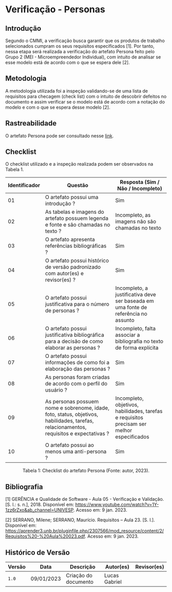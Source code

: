 # Verificação - Personas

## Introdução

Segundo o CMMI, a verificação busca garantir que os produtos de trabalho selecionados cumpram os seus requisitos especificados [1]. Por tanto, nessa etapa será realizada a verificação do artefato Persona feito pelo Grupo 2 (MEI - Microempreendedor Individual), com intuito de analisar se esse modelo está de acordo com o que se espera dele [2].

## Metodologia

A metodologia utilizada foi a inspeção validando-se de uma lista de requisitos para checagem (check list) com o intuito de descobrir defeitos no documento e assim verificar se o modelo está de acordo com a notação do modelo e com o que se espera desse modelo [2].

## Rastreabilidade

O artefato Persona pode ser consultado nesse [link](https://requisitos-de-software.github.io/2022.2-MEI/Elicitacao/personas/).

## Checklist

O checklist utilizado e a inspeção realizada podem ser observados na Tabela 1.

| Identificador | Questão                                                                                                                                  | Resposta (Sim / Não / Incompleto)                                                          |
| ------------- | ---------------------------------------------------------------------------------------------------------------------------------------- | ------------------------------------------------------------------------------------------ |
| 01            | O artefato possui uma introdução ?                                                                                                       | Sim                                                                                        |
| 02            | As tabelas e imagens do artefato possuem legenda e fonte e são chamadas no texto ?                                                       | Incompleto, as imagens não são chamadas no texto                                           |
| 03            | O artefato apresenta referências bibliográficas ?                                                                                        | Sim                                                                                        |
| 04            | O artefato possui histórico de versão padronizado com autor(es) e revisor(es) ?                                                          | Sim                                                                                        |
| 05            | O artefato possui justificativa para o número de personas ?                                                                              | Incompleto, a justificativa deve ser baseada em uma fonte de referência no assunto         |
| 06            | O artefato possui justificativa bibliográfica para a decisão de como elaborar as personas ?                                                | Incompleto, falta associar a bibliografia no texto de forma explícita                       |
| 07            | O artefato possui informações de como foi a elaboração das personas ?                                                                   | Sim                                                                                        |
| 08            | As personas foram criadas de acordo com o perfil do usuário ?                                                                            | Sim                                                                                        |
| 09            | As personas possuem nome e sobrenome, idade, foto, status, objetivos, habilidades, tarefas, relacionamentos, requisitos e expectativas ? | Incompleto, objetivos, habilidades, tarefas e requisitos precisam ser melhor especificados |
| 10            | O artefato possui ao menos uma anti-persona ?                                                                                            | Sim                                                                                        |

<div style="text-align: center">
<p> Tabela 1: Checklist do artefato Persona (Fonte: autor, 2023).</p>
</div>

## Bibliografia

[1] GERÊNCIA e Qualidade de Software - Aula 05 - Verificação e Validação. [S. l.: s. n.], 2018. Disponível em: <https://www.youtube.com/watch?v=1Y-1zz6rZxo&ab_channel=UNIVESP>. Acesso em: 9 jan. 2023.

[2] SERRANO, Milene; SERRANO, Maurício. Requisitos – Aula 23. [S. l.]. Disponível em: <https://aprender3.unb.br/pluginfile.php/2307566/mod_resource/content/2/Requisitos%20-%20Aula%20023.pdf>. Acesso em: 9 jan. 2023.

## Histórico de Versão

| Versão | Data       | Descrição            | Autor(es)     | Revisor(es) |
| ------ | ---------- | -------------------- | ------------- | ----------- |
| `1.0`  | 09/01/2023 | Criação do documento | Lucas Gabriel |             |
